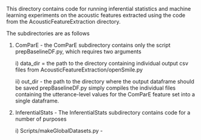 This directory contains code for running inferential statistics and machine learning experiments on the acoustic features extracted using the code from the AcousticFeatureExtraction directory.

The subdirectories are as follows

1)  ComParE - the ComParE subdirectory contains only the script prepBaselineDF.py, which requires two arguments
    
    i) data_dir = the path to the directory containing individual output csv files from AcousticFeatureExtraction/openSmile.py
    
    ii) out_dir - the path to the directory where the output dataframe should be saved
    prepBaselineDF.py simply compiles the individual files containing the utterance-level values for the ComParE feature set into a single dataframe.
    
2)  InferentialStats - The InferentialStats subdirectory contains code for a number of purposes
    
    i)  Scripts/makeGlobalDatasets.py - 
